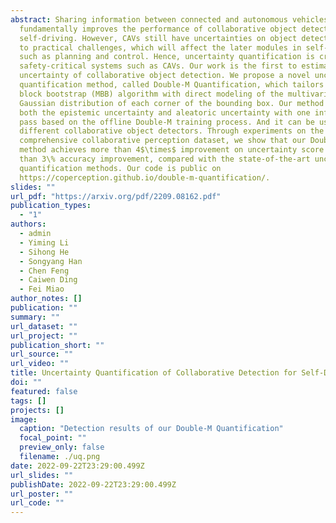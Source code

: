 ```yaml
---
abstract: Sharing information between connected and autonomous vehicles (CAVs)
  fundamentally improves the performance of collaborative object detection for
  self-driving. However, CAVs still have uncertainties on object detection due
  to practical challenges, which will affect the later modules in self-driving
  such as planning and control. Hence, uncertainty quantification is crucial for
  safety-critical systems such as CAVs. Our work is the first to estimate the
  uncertainty of collaborative object detection. We propose a novel uncertainty
  quantification method, called Double-M Quantification, which tailors a moving
  block bootstrap (MBB) algorithm with direct modeling of the multivariant
  Gaussian distribution of each corner of the bounding box. Our method captures
  both the epistemic uncertainty and aleatoric uncertainty with one inference
  pass based on the offline Double-M training process. And it can be used with
  different collaborative object detectors. Through experiments on the
  comprehensive collaborative perception dataset, we show that our Double-M
  method achieves more than 4$\times$ improvement on uncertainty score and more
  than 3\% accuracy improvement, compared with the state-of-the-art uncertainty
  quantification methods. Our code is public on 
  https://coperception.github.io/double-m-quantification/.
slides: ""
url_pdf: "https://arxiv.org/pdf/2209.08162.pdf"
publication_types:
  - "1"
authors:
  - admin
  - Yiming Li
  - Sihong He
  - Songyang Han
  - Chen Feng
  - Caiwen Ding
  - Fei Miao
author_notes: []
publication: ""
summary: ""
url_dataset: ""
url_project: ""
publication_short: ""
url_source: ""
url_video: ""
title: Uncertainty Quantification of Collaborative Detection for Self-Driving
doi: ""
featured: false
tags: []
projects: []
image:
  caption: "Detection results of our Double-M Quantification"
  focal_point: ""
  preview_only: false
  filename: ./uq.png
date: 2022-09-22T23:29:00.499Z
url_slides: ""
publishDate: 2022-09-22T23:29:00.499Z
url_poster: ""
url_code: ""
---
```



